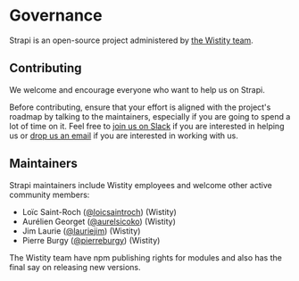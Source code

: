 # Governance

Strapi is an open-source project administered by [the Wistity team](http://wistity.co).

## Contributing

We welcome and encourage everyone who want to help us on Strapi.

Before contributing, ensure that your effort is aligned with the project's roadmap by talking to the maintainers, especially if you are going to spend a lot of time on it. Feel free to [join us on Slack](http://slack.strapi.io) if you are interested in helping us or [drop us an email](mailto:hack@wistity.co) if you are interested in working with us.

## Maintainers

Strapi maintainers include Wistity employees and welcome other active community members:

- Loïc Saint-Roch ([@loicsaintroch](https://github.com/loicsaintroch)) (Wistity)
- Aurélien Georget ([@aurelsicoko](https://github.com/aurelsicoko)) (Wistity)
- Jim Laurie ([@lauriejim](https://github.com/lauriejim)) (Wistity)
- Pierre Burgy ([@pierreburgy](https://github.com/pierreburgy)) (Wistity)

The Wistity team have npm publishing rights for modules and also has the final say on releasing new versions.
